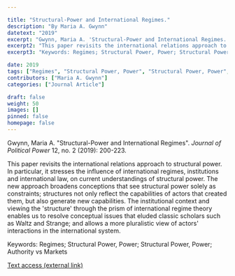 ```yaml
---

title: "Structural-Power and International Regimes."
description: "By Maria A. Gwynn"
datetext: "2019"
excerpt: "Gwynn, Maria A. 'Structural-Power and International Regimes.' Journal of Political Power 12, no. 2 (2019): 200-223."
excerpt2: "This paper revisits the international relations approach to structural power. In particular, it stresses the influence of international regimes, institutions and international law, on current understandings of structural power. The new approach broadens conceptions that see structural power solely as constraints; structures not only reflect the capabilities of actors that created them, but also generate new capabilities. The institutional context and viewing the 'structure' through the prism of international regime theory enables us to resolve conceptual issues that eluded classic scholars such as Waltz and Strange; and allows a more pluralistic view of actors' interactions in the international system."
excerpt3: "Keywords: Regimes; Structural Power, Power; Structural Power, Power; Authority vs Markets"

date: 2019
tags: ["Regimes", "Structural Power, Power", "Structural Power, Power", "Authority vs Markets", "Strange-Influenced Works", "2010's"]
contributors: ["Maria A. Gwynn"]
categories: ["Journal Article"]

draft: false
weight: 50
images: []
pinned: false
homepage: false
---
```


Gwynn, Maria A. "Structural-Power and International Regimes". *Journal of Political Power* 12, no. 2 (2019): 200-223.

This paper revisits the international relations approach to structural power. In particular, it stresses the influence of international regimes, institutions and international law, on current understandings of structural power. The new approach broadens conceptions that see structural power solely as constraints; structures not only reflect the capabilities of actors that created them, but also generate new capabilities. The institutional context and viewing the 'structure' through the prism of international regime theory enables us to resolve conceptual issues that eluded classic scholars such as Waltz and Strange; and allows a more pluralistic view of actors' interactions in the international system.

Keywords: Regimes; Structural Power, Power; Structural Power, Power; Authority vs Markets

[Text access (external link)](https://doi.org/10.1080/2158379X.2019.1618486)

